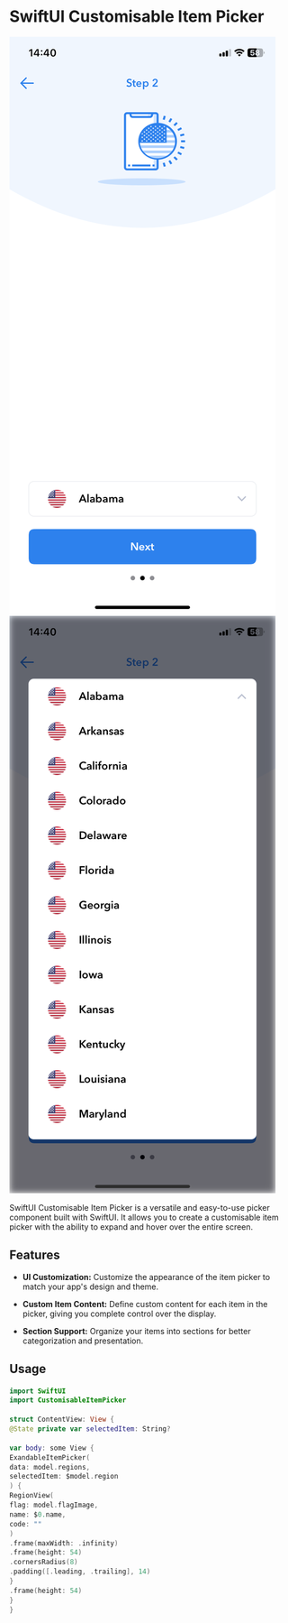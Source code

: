 # SwiftUI Customisable Item Picker

![SwiftUI Customisable Item Picker](Images/screenshot1.png)
![SwiftUI Customisable Item Picker](Images/screenshot2.png)

SwiftUI Customisable Item Picker is a versatile and easy-to-use picker component built with SwiftUI. It allows you to create a customisable item picker with the ability to expand and hover over the entire screen.

## Features

- **UI Customization:** Customize the appearance of the item picker to match your app's design and theme.

- **Custom Item Content:** Define custom content for each item in the picker, giving you complete control over the display.

- **Section Support:** Organize your items into sections for better categorization and presentation.

## Usage

```swift
import SwiftUI
import CustomisableItemPicker

struct ContentView: View {
@State private var selectedItem: String?

var body: some View {
ExandableItemPicker(
data: model.regions,
selectedItem: $model.region
) {
RegionView(
flag: model.flagImage,
name: $0.name,
code: ""
)
.frame(maxWidth: .infinity)
.frame(height: 54)
.cornersRadius(8)
.padding([.leading, .trailing], 14)
}
.frame(height: 54)
}
}
